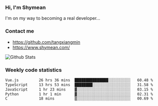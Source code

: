 ### Hi, I'm Shymean

I'm on my way to becoming a real developer...

### Contact me

- <https://github.com/tangxiangmin>
- <https://www.shymean.com/>

![Github Stats](https://github-readme-stats.vercel.app/api?username=tangxiangmin&show_icons=true&theme=dark)


###  Weekly code statistics

<!--START_SECTION:waka-->

```txt
Vue.js         26 hrs 36 mins  ███████████████░░░░░░░░░░   60.48 %
TypeScript     13 hrs 53 mins  ████████░░░░░░░░░░░░░░░░░   31.58 %
JavaScript     1 hr 23 mins    ▓░░░░░░░░░░░░░░░░░░░░░░░░   03.15 %
Python         1 hr 1 min      ▓░░░░░░░░░░░░░░░░░░░░░░░░   02.31 %
C              18 mins         ▒░░░░░░░░░░░░░░░░░░░░░░░░   00.69 %
```

<!--END_SECTION:waka-->